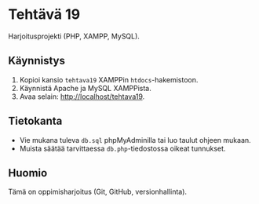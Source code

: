 # Tehtävä 19

Harjoitusprojekti (PHP, XAMPP, MySQL).

## Käynnistys
1. Kopioi kansio `tehtava19` XAMPPin `htdocs`-hakemistoon.
2. Käynnistä Apache ja MySQL XAMPPista.
3. Avaa selain: [http://localhost/tehtava19](http://localhost/tehtava19).

## Tietokanta
- Vie mukana tuleva `db.sql` phpMyAdminilla tai luo taulut ohjeen mukaan.
- Muista säätää tarvittaessa `db.php`-tiedostossa oikeat tunnukset.

## Huomio
Tämä on oppimisharjoitus (Git, GitHub, versionhallinta).


